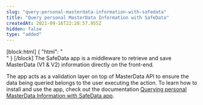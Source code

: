 ```yaml
---
slug: "query-personal-masterdata-information-with-safedata"
title: "Query personal MasterData Information with SafeData"
createdAt: 2021-09-16T22:28:57.955Z
hidden: false
type: "added"
---
```


[block:html]
{
  "html": "<br>"
}
[/block]
The SafeData app is a middleware to retrieve and save MasterData (V1 & V2) information directly on the front-end.

The app acts as a validation layer on top of MasterData API to ensure the data being queried belongs to the user executing the action. To learn how to install and use the app, check out the documentation [Querying personal MasterData Information with SafeData app](https://developers.vtex.com/vtex-developer-docs/docs/vtex-safedata).